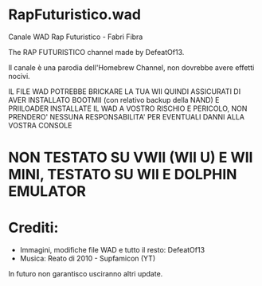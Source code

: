 # RapFuturistico.wad
Canale WAD Rap Futuristico - Fabri Fibra

The RAP FUTURISTICO channel made by DefeatOf13.

Il canale è una parodia dell'Homebrew Channel, non dovrebbe avere effetti nocivi.

IL FILE WAD POTREBBE BRICKARE LA TUA WII QUINDI ASSICURATI DI AVER INSTALLATO BOOTMII (con relativo backup della NAND) E PRIILOADER
INSTALLATE IL WAD A VOSTRO RISCHIO E PERICOLO, NON PRENDERO' NESSUNA RESPONSABILITA' PER EVENTUALI DANNI ALLA VOSTRA CONSOLE

# NON TESTATO SU VWII (WII U) E WII MINI, TESTATO SU WII E DOLPHIN EMULATOR

# Crediti:

- Immagini, modifiche file WAD e tutto il resto: DefeatOf13
- Musica: Reato di 2010 - Supfamicon (YT)
  
In futuro non garantisco usciranno altri update.
